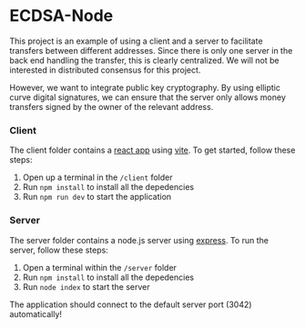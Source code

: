 # ECDSA-Node
This project is an example of using a client and a server to facilitate transfers between different addresses. Since there is only one server in the back end handling the transfer, this is clearly  centralized. We will not be interested in distributed consensus for this project.

 However,  we want to integrate public key cryptography. By using elliptic curve digital signatures, we can ensure that the server only allows money transfers  signed  by the owner of the relevant address. 

### Client

The client folder contains a [react app](https://reactjs.org/) using [vite](https://vitejs.dev/). To get started, follow these steps:

1. Open up a terminal in the `/client` folder
2. Run `npm install` to install all the depedencies
3. Run `npm run dev` to start the application

### Server

The server folder contains a node.js server using [express](https://expressjs.com/). To run the server, follow these steps:

1. Open a terminal within the `/server` folder
2. Run `npm install` to install all the depedencies
3. Run `node index` to start the server

The application should connect to the default server port (3042) automatically!

